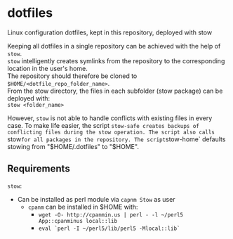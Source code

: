 # dotfiles
Linux configuration dotfiles, kept in this repository, deployed with stow


Keeping all dotfiles in a single repository can be achieved with the help of `stow`.  
`stow` intelligently creates symlinks from the repository to the corresponding location in the user's home.  
The repository should therefore be cloned to `$HOME/<dotfile_repo_folder_name>`.  
From the stow directory, the files in each subfolder (stow package) can be deployed with:  
`stow <folder_name>`

However, `stow` is not able to handle conflicts with existing files in every case.
To make life easier, the script `stow-safe creates backups of conflicting files during the stow operation.
The script also calls `stow` for all packages in the repository.
The script `stow-home` defaults stowing from "$HOME/.dotfiles" to "$HOME".

## Requirements
`stow`:
- Can be installed as perl module via `capnm Stow` as user
  - `cpanm` can be installed in $HOME with:
    - `wget -O- http://cpanmin.us | perl - -l ~/perl5 App::cpanminus local::lib`
    -  `` eval `perl -I ~/perl5/lib/perl5 -Mlocal::lib` ``
